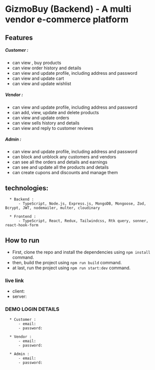 # GizmoBuy (Backend) - A multi vendor e-commerce platform

## Features

##### Customer :

- can view , buy products
- can view order history and details
- can view and update profile, including address and password
- can view and update cart
- can view and update wishlist

##### Vendor :

- can view and update profile, including address and password
- can add, view, update and delete products
- can view and update orders
- can view sells history and details
- can view and reply to customer reviews

##### Admin :

- can view and update profile, including address and password
- can block and unblock any customers and vendors
- can see all the orders and details and earnings
- can see and update all the products and details
- can create cupons and discounts and manage them

## technologies:

      * Backend :
          - TypeScript, Node.js, Express.js, MongoDB, Mongoose, Zod, Bcrypt, JWT, nodemailer, multer, cloudinary

      * Frontend :
          - TypeScript, React, Redux, Tailwindcss, Rtk query, sonner, react-hook-form

## How to run

- First, clone the repo and install the dependencies using `npm install` command.
- then, build the project using `npm run build` command.
- at last, run the project using `npm run start:dev` command.

### live link

- client:
- server:

### DEMO LOGIN DETAILS

      * Customer :
          - email:
          - password:

      * Vendor :
          - email:
          - password:

      * Admin :
          - email:
          - password:
